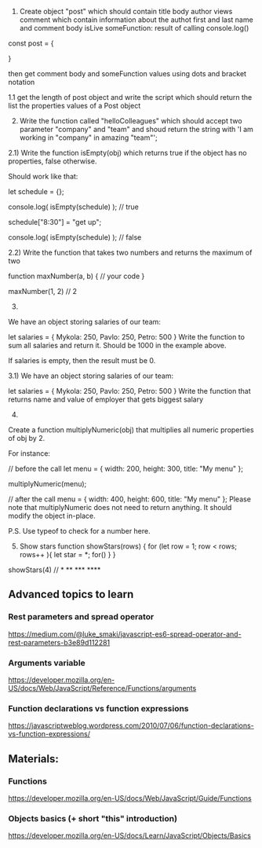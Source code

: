 1. Create object "post" which should contain
title
body
author
views
comment which contain information about the authot first and last name and comment body
isLive
someFunction: result of calling console.log()

const post = {

}

then get comment body and someFunction values using dots and bracket notation

1.1 get the length of post object and  write the script which should return the list the properties values of a Post object


2. Write the function called "helloColleagues" which should accept two parameter "company" and "team" and shoud return the string with 'I am working in "company" in amazing "team"';

2.1) 
Write the function isEmpty(obj) which returns true if the object has no properties, false otherwise.

Should work like that:

let schedule = {};

console.log( isEmpty(schedule) ); // true

schedule["8:30"] = "get up";

console.log( isEmpty(schedule) ); // false


2.2) Write the function that takes two numbers and returns the maximum of two

function maxNumber(a, b) {
  // your code
}

maxNumber(1, 2) // 2

3)
We have an object storing salaries of our team:

let salaries = {
  Mykola: 250,
  Pavlo: 250,
  Petro: 500
}
Write the function to sum all salaries and return it. Should be 1000 in the example above.

If salaries is empty, then the result must be 0.

3.1)
We have an object storing salaries of our team:

let salaries = {
  Mykola: 250,
  Pavlo: 250,
  Petro: 500
}
Write the function that returns name and value of employer that gets biggest salary


4)
Create a function multiplyNumeric(obj) that multiplies all numeric properties of obj by 2.

For instance:

// before the call
let menu = {
  width: 200,
  height: 300,
  title: "My menu"
};

multiplyNumeric(menu);

// after the call
menu = {
  width: 400,
  height: 600,
  title: "My menu"
};
Please note that multiplyNumeric does not need to return anything. It should modify the object in-place.

P.S. Use typeof to check for a number here.


5) Show stars
function showStars(rows) {
    for (let row = 1; row < rows; rows++ ){
      let star = *;
      for()
    }
}

showStars(4) // * ** *** ****




## Advanced topics to learn

### Rest parameters and spread operator
https://medium.com/@luke_smaki/javascript-es6-spread-operator-and-rest-parameters-b3e89d112281

### Arguments variable
https://developer.mozilla.org/en-US/docs/Web/JavaScript/Reference/Functions/arguments

### Function declarations vs function expressions
https://javascriptweblog.wordpress.com/2010/07/06/function-declarations-vs-function-expressions/


## Materials:
### Functions
https://developer.mozilla.org/en-US/docs/Web/JavaScript/Guide/Functions

### Objects basics (+ short "this" introduction)
https://developer.mozilla.org/en-US/docs/Learn/JavaScript/Objects/Basics
